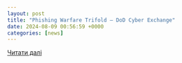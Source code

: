 ```yaml
---
layout: post
title: "Phishing Warfare Trifold – DoD Cyber Exchange"
date: 2024-08-09 00:56:59 +0000
categories: [news]
---
```


[Читати далі](https://public.cyber.mil/training/phishing-warfare-2/)
